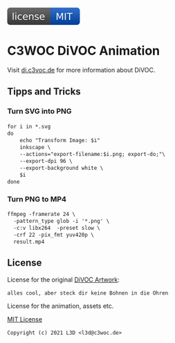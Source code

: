 [![MIT License](https://raw.githubusercontent.com/c3woc/divoc-animation/main/.github/license.svg?sanitize=true)](https://github.com/c3woc/divoc-animation/blob/main/LICENSE)

C3WOC DiVOC Animation
========================

Visit [di.c3voc.de](https://di.c3voc.de) for more information about DiVOC.


 Tipps and Tricks
------------------

### Turn SVG into PNG
```
for i in *.svg
do
    echo "Transform Image: $i"
    inkscape \
    --actions="export-filename:$i.png; export-do;"\
    --export-dpi 96 \
    --export-background white \
    $i
done
```

### Turn PNG to MP4
```
ffmpeg -framerate 24 \
  -pattern_type glob -i '*.png' \
  -c:v libx264  -preset slow \
  -crf 22 -pix_fmt yuv420p \
  result.mp4
```

 License
---------
License for the original [DiVOC Artwork](https://di.c3voc.de/hiddenservice:artwork):
```
alles cool, aber steck dir keine Bohnen in die Ohren
```

License for the animation, assets etc.

[MIT License](LICENSE)
```
Copyright (c) 2021 L3D <l3d@c3woc.de>
```
